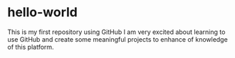 # hello-world
This is my first repository using GitHub
I am very excited about learning to use GitHub and create some meaningful projects to enhance of knowledge of this platform.
